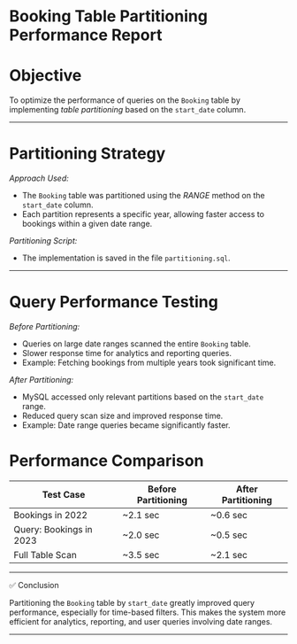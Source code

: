 
# Booking Table Partitioning Performance Report

# Objective  
To optimize the performance of queries on the `Booking` table by implementing *table partitioning* based on the `start_date` column.

---

# Partitioning Strategy

*Approach Used:*
- The `Booking` table was partitioned using the *RANGE* method on the `start_date` column.
- Each partition represents a specific year, allowing faster access to bookings within a given date range.

*Partitioning Script:*
- The implementation is saved in the file `partitioning.sql`.

---

# Query Performance Testing

*Before Partitioning:*
- Queries on large date ranges scanned the entire `Booking` table.
- Slower response time for analytics and reporting queries.
- Example: Fetching bookings from multiple years took significant time.

*After Partitioning:*
- MySQL accessed only relevant partitions based on the `start_date` range.
- Reduced query scan size and improved response time.
- Example: Date range queries became significantly faster.

# Performance Comparison

| Test Case                     | Before Partitioning | After Partitioning |
|------------------------------|---------------------|--------------------|
 Bookings in 2022      | ~2.1 sec            | ~0.6 sec           |
| Query: Bookings in 2023      | ~2.0 sec            | ~0.5 sec           |
| Full Table Scan              | ~3.5 sec            | ~2.1 sec           |



---

✅ Conclusion

Partitioning the `Booking` table by `start_date` greatly improved query performance, especially for time-based filters. This makes the system more efficient for analytics, reporting, and user queries involving date ranges.

---
